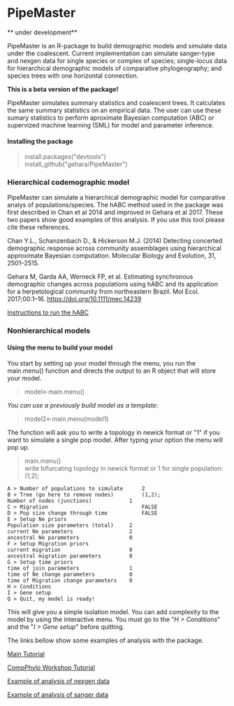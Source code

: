 # PipeMaster
** under development**
  
  PipeMaster is an R-package to build demographic models and simulate data under the coalescent. Current implementation can simulate sanger-type and nexgen data for single species or complex of species; single-locus data for hierarchical demographic models of comparative phylogeography; and species trees with one horizontal connection.

**This is a beta version of the package!**
  
  
  PipeMaster simulates summary statistics and coalescent trees. It calculates the same summary statistics on an empirical data. The user can use these sumary statistics to perform aproximate Bayesian computation (ABC) or supervized machine learning (SML) for model and parameter inference.


#### Installing the package  

> install.packages("devtools")  
> install_github("gehara/PipeMaster")

### Hierarchical codemographic model

PipeMaster can simulate a hierarchical demographic model for comparative analys of populations/species. The hABC method used in the package was first described in Chan et al 2014 and improved in Gehara et al 2017. These two papers show good examples of this analysis. If you use this tool please cite these references.

Chan Y.L., Schanzenbach D., & Hickerson M.J. (2014) Detecting concerted demographic response across community
assemblages using hierarchical approximate Bayesian computation. Molecular Biology and Evolution, 31,
2501–2515.

Gehara M, Garda AA, Werneck FP, et al. Estimating synchronous demographic changes across populations 
using hABC and its application for a herpetological community from northeastern Brazil.
Mol Ecol. 2017;00:1–16. https://doi.org/10.1111/mec.14239

[Instructions to run the hABC](hABC_manual.md)


### Nonhierarchical models
#### Using the menu to build your model
You start by setting up your model through the menu, you run the main.menu() function and directs the output to an R object that will store your model.

> model<-main.menu()

_You can use a previously build model as a template_:
  
  > model2<-main.menu(model1)

The function will ask you to write a topology in newick format or "1" if you want to simulate a single pop model. 
After typing your option the menu will pop up.

> main.menu()  
write bifurcating topology in newick format or 1 for single population: (1,2);
```
A > Number of populations to simulate      2  
B > Tree (go here to remove nodes)         (1,2);  
Number of nodes (junctions)            1  
C > Migration                              FALSE  
D > Pop size change through time           FALSE  
E > Setup Ne priors  
Population size parameters (total)     2  
current Ne parameters                  2  
ancestral Ne parameters                0  
F > Setup Migration priors  
current migration                      0  
ancestral migration parameters         0  
G > Setup time priors   
time of join parameters                1  
time of Ne change parameters           0  
time of Migration change parameters    0  
H > Conditions  
I > Gene setup  
Q > Quit, my model is ready!
  ```

This will give you a simple isolation model. You can add complexity to the model by using the interactive menu.
You must go to the "_H > Conditions_" and the "_I > Gene setup_" before quitting.

The links bellow show some examples of analysis with the package.

[Main Tutorial](PipeMaster_tutorial.md)

[CompPhylo Workshop Tutorial](https://compphylo.github.io/Oslo2019/PM_files/Dermatonotus_example.html)

[Example of analysis of nexgen data](Dermatonotus_example.md)

[Example of analysis of sanger data](Agkistrodon_example.md)


